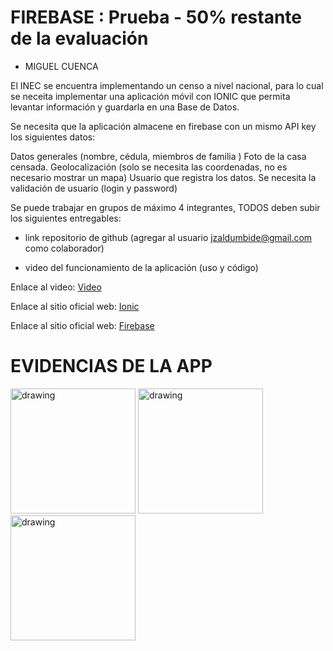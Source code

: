 # FIREBASE : Prueba - 50% restante de la evaluación
 
  
 - MIGUEL CUENCA


El INEC se encuentra implementando un censo a nivel nacional, para lo cual se neceita implementar una aplicación móvil con IONIC que permita levantar información y guardarla en una Base de Datos.

Se necesita que la aplicación almacene en firebase con un mismo API key los siguientes datos:

Datos generales (nombre, cédula, miembros de familia )
Foto de la casa censada.
Geolocalización (solo se necesita las coordenadas, no es necesario mostrar un mapa)
Usuario que registra los datos.
Se necesita la validación de usuario (login y password) 

Se puede trabajar en grupos de máximo 4 integrantes, TODOS deben subir los siguientes entregables:

- link repositorio de github (agregar al usuario jzaldumbide@gmail.com como colaborador)

- video del funcionamiento de la aplicación (uso y código)

Enlace al video: [Video]

Enlace al sitio oficial web: [Ionic]

Enlace al sitio oficial web: [Firebase]

  [Video]: https://youtu.be/y96VgXkCYAQ
  [Ionic]: https://ionicframework.com/docs
  [Firebase]: https://firebase.google.com/docs?hl=es-419


EVIDENCIAS DE LA APP
========

<img src="https://i.ibb.co/CvMNTxY/Screenshot-20221212-233359.png" alt="drawing" width="200"/>
<img src="https://i.ibb.co/nmXvxHR/Screenshot-20221212-233458.png"  alt="drawing" width="200"/>
<img src="https://i.ibb.co/MSGkQFW/Screenshot-20221212-234922.png" alt="drawing" width="200"/>

